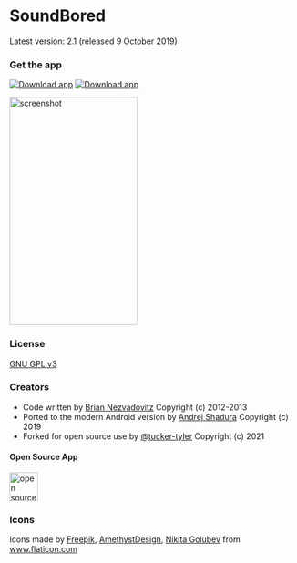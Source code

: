 SoundBored
=================================

Latest version: 2.1 (released 9 October 2019)

### Get the app
[![Download app](https://github.com/tucker-tyler/soundbored/blob/master/pictures/googleplay.png?raw=true)](https://play.google.com/store/apps/details?id=com.bri1.soundbored.reborn)
[![Download app](https://github.com/tucker-tyler/soundbored/blob/master/pictures/fdroid.png)](https://f-droid.org/en/packages/com.bri1.soundbored.reborn/)


<img src="https://github.com/tucker-tyler/soundbored/blob/master/pictures/screen-cap.png" alt="screenshot" width="225" height="400">

### License

[GNU GPL v3](https://www.gnu.org/licenses/gpl-3.0.en.html)

### Creators

* Code written by [Brian Nezvadovitz](https://github.com/brinez) Copyright (c) 2012-2013
* Ported to the modern Android version by [Andrej Shadura](https://github.com/andrewshadura) Copyright (c) 2019
* Forked for open source use by [@tucker-tyler](https://github.com/tucker-tyler) Copyright (c) 2021

#### Open Source App

[<img src="https://github.com/tucker-tyler/soundbored/blob/master/pictures/opensource.png" alt="open source" width="50" height="50">](https://opensource.org/)

### Icons

Icons made by <a href="https://www.freepik.com" title="Freepik">Freepik</a>, <a href="https://www.flaticon.com/authors/amethystdesign" title="AmethystDesign">AmethystDesign</a>, <a href="https://www.flaticon.com/authors/nikita-golubev" title="Nikita Golubev">Nikita Golubev</a> from <a href="https://www.flaticon.com/" title="Flaticon">www.flaticon.com</a>
